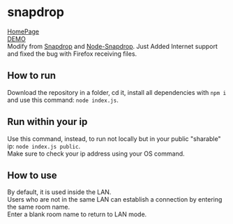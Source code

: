 # snapdrop
[HomePage](https://www.qilindrop.cn)\
[DEMO](https://qilindrop.cn/)\
Modify from [Snapdrop](https://github.com/RobinLinus/Snapdrop) and [Node-Snapdrop](https://github.com/Bellisario/node-snapdrop).
Just Added Internet support and fixed the bug with Firefox receiving files.

## How to run
Download the repository in a folder, cd it, install all dependencies with `npm i` and use this command: `node index.js`.

## Run within your ip
Use this command, instead, to run not locally but in your public "sharable" ip: `node index.js public`.\
Make sure to check your ip address using your OS command.

## How to use
By default, it is used inside the LAN.\
Users who are not in the same LAN can establish a connection by entering the same room name.\
Enter a blank room name to return to LAN mode.
